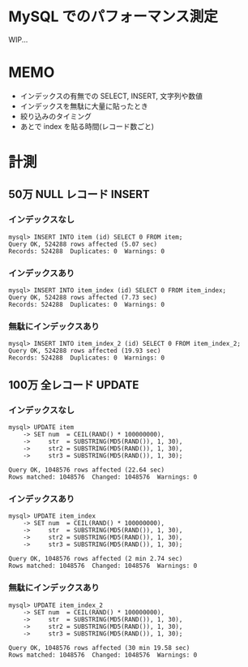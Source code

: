 # MySQL でのパフォーマンス測定
WIP...

# MEMO

- インデックスの有無での SELECT, INSERT, 文字列や数値
- インデックスを無駄に大量に貼ったとき
- 絞り込みのタイミング
- あとで index を貼る時間(レコード数ごと)

# 計測
## 50万 NULL レコード INSERT
### インデックスなし
```
mysql> INSERT INTO item (id) SELECT 0 FROM item;
Query OK, 524288 rows affected (5.07 sec)
Records: 524288  Duplicates: 0  Warnings: 0
```

### インデックスあり
```
mysql> INSERT INTO item_index (id) SELECT 0 FROM item_index;
Query OK, 524288 rows affected (7.73 sec)
Records: 524288  Duplicates: 0  Warnings: 0
```

### 無駄にインデックスあり
```
mysql> INSERT INTO item_index_2 (id) SELECT 0 FROM item_index_2;
Query OK, 524288 rows affected (19.93 sec)
Records: 524288  Duplicates: 0  Warnings: 0
```

## 100万 全レコード UPDATE
### インデックスなし
```
mysql> UPDATE item
    -> SET num  = CEIL(RAND() * 100000000),
    ->     str  = SUBSTRING(MD5(RAND()), 1, 30),
    ->     str2 = SUBSTRING(MD5(RAND()), 1, 30),
    ->     str3 = SUBSTRING(MD5(RAND()), 1, 30);

Query OK, 1048576 rows affected (22.64 sec)
Rows matched: 1048576  Changed: 1048576  Warnings: 0
```

### インデックスあり
```
mysql> UPDATE item_index
    -> SET num  = CEIL(RAND() * 100000000),
    ->     str  = SUBSTRING(MD5(RAND()), 1, 30),
    ->     str2 = SUBSTRING(MD5(RAND()), 1, 30),
    ->     str3 = SUBSTRING(MD5(RAND()), 1, 30);

Query OK, 1048576 rows affected (2 min 2.74 sec)
Rows matched: 1048576  Changed: 1048576  Warnings: 0
```

### 無駄にインデックスあり
```
mysql> UPDATE item_index_2
    -> SET num  = CEIL(RAND() * 100000000),
    ->     str  = SUBSTRING(MD5(RAND()), 1, 30),
    ->     str2 = SUBSTRING(MD5(RAND()), 1, 30),
    ->     str3 = SUBSTRING(MD5(RAND()), 1, 30);

Query OK, 1048576 rows affected (30 min 19.58 sec)
Rows matched: 1048576  Changed: 1048576  Warnings: 0
```




